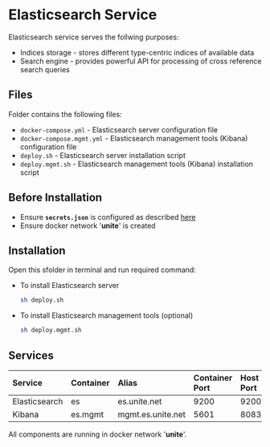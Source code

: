 # Elasticsearch Service

Elasticsearch service serves the follwing purposes:
- Indices storage - stores different type-centric indices of available data
- Search engine - provides powerful API for processing of cross reference search queries

## Files

Folder contains the following files:
- `docker-compose.yml` - Elasticsearch server configuration file
- `docker-compose.mgmt.yml` - Elasticsearch management tools (Kibana) configuration file
- `deploy.sh` - Elasticsearch server installation script
- `deploy.mgmt.sh` - Elasticsearch management tools (Kibana) installation script

## Before Installation

- Ensure **`secrets.json`** is configured as described [here](https://github.com/dkfz-unite/unite-environment#secrets)
- Ensure docker network '**unite**' is created

## Installation

Open this sfolder in terminal and run required command:
- To install Elasticsearch server
  ```bash
  sh deploy.sh
  ```
- To install Elasticsearch management tools (optional)
  ```bash
  sh deploy.mgmt.sh
  ```

## Services

|Service|Container|Alias|Container Port|Host Port|
|:------|:--------|:----|:---|:---------|
|Elasticsearch|es|es.unite.net|9200|9200|
|Kibana|es.mgmt|mgmt.es.unite.net|5601|8083|

All components are running in docker network '**unite**'.
